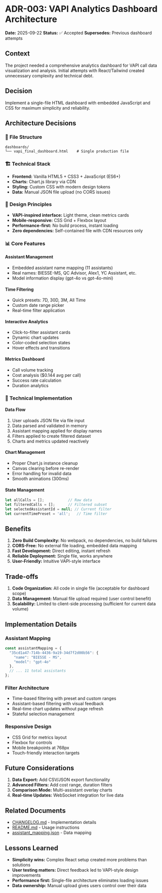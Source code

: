 # ADR-003: VAPI Analytics Dashboard Architecture

**Date:** 2025-09-22
**Status:** ✅ Accepted
**Supersedes:** Previous dashboard attempts

## Context

The project needed a comprehensive analytics dashboard for VAPI call data visualization and analysis. Initial attempts with React/Tailwind created unnecessary complexity and technical debt.

## Decision

Implement a single-file HTML dashboard with embedded JavaScript and CSS for maximum simplicity and reliability.

## Architecture Decisions

### 📁 **File Structure**
```
dashboards/
└── vapi_final_dashboard.html    # Single production file
```

### 🏗️ **Technical Stack**
- **Frontend:** Vanilla HTML5 + CSS3 + JavaScript (ES6+)
- **Charts:** Chart.js library via CDN
- **Styling:** Custom CSS with modern design tokens
- **Data:** Manual JSON file upload (no CORS issues)

### 🎨 **Design Principles**
- **VAPI-inspired interface:** Light theme, clean metrics cards
- **Mobile-responsive:** CSS Grid + Flexbox layout
- **Performance-first:** No build process, instant loading
- **Zero dependencies:** Self-contained file with CDN resources only

### 📊 **Core Features**

#### **Assistant Management**
- Embedded assistant name mapping (11 assistants)
- Real names: BIESSE-MS, QC Advisor, Alex1, YC Assistant, etc.
- Model information display (gpt-4o vs gpt-4o-mini)

#### **Time Filtering**
- Quick presets: 7D, 30D, 3M, All Time
- Custom date range picker
- Real-time filter application

#### **Interactive Analytics**
- Click-to-filter assistant cards
- Dynamic chart updates
- Color-coded selection states
- Hover effects and transitions

#### **Metrics Dashboard**
- Call volume tracking
- Cost analysis ($0.144 avg per call)
- Success rate calculation
- Duration analytics

### 🔧 **Technical Implementation**

#### **Data Flow**
1. User uploads JSON file via file input
2. Data parsed and validated in memory
3. Assistant mapping applied for display names
4. Filters applied to create filtered dataset
5. Charts and metrics updated reactively

#### **Chart Management**
- Proper Chart.js instance cleanup
- Canvas clearing before re-render
- Error handling for invalid data
- Smooth animations (300ms)

#### **State Management**
```javascript
let allCalls = [];           // Raw data
let filteredCalls = [];      // Filtered subset
let selectedAssistantId = null; // Current filter
let currentTimePreset = 'all';   // Time filter
```

## Benefits

1. **Zero Build Complexity:** No webpack, no dependencies, no build failures
2. **CORS-Free:** No external file loading, embedded data mapping
3. **Fast Development:** Direct editing, instant refresh
4. **Reliable Deployment:** Single file, works anywhere
5. **User-Friendly:** Intuitive VAPI-style interface

## Trade-offs

1. **Code Organization:** All code in single file (acceptable for dashboard scope)
2. **Data Management:** Manual file upload required (user control benefit)
3. **Scalability:** Limited to client-side processing (sufficient for current data volume)

## Implementation Details

### **Assistant Mapping**
```javascript
const assistantMapping = {
  "35cd1a47-714b-4436-9a19-34d7f2d00b56": {
    "name": "BIESSE - MS",
    "model": "gpt-4o"
  },
  // ... 11 total assistants
};
```

### **Filter Architecture**
- Time-based filtering with preset and custom ranges
- Assistant-based filtering with visual feedback
- Real-time chart updates without page refresh
- Stateful selection management

### **Responsive Design**
- CSS Grid for metrics layout
- Flexbox for controls
- Mobile breakpoints at 768px
- Touch-friendly interaction targets

## Future Considerations

1. **Data Export:** Add CSV/JSON export functionality
2. **Advanced Filters:** Add cost range, duration filters
3. **Comparison Mode:** Multi-assistant overlay charts
4. **Real-time Updates:** WebSocket integration for live data

## Related Documents

- [CHANGELOG.md](../CHANGELOG.md) - Implementation details
- [README.md](../README.md) - Usage instructions
- [assistant_mapping.json](../data/processed/assistant_mapping.json) - Data mapping

## Lessons Learned

- **Simplicity wins:** Complex React setup created more problems than solutions
- **User testing matters:** Direct feedback led to VAPI-style design improvements
- **Performance first:** Single-file architecture eliminates loading issues
- **Data ownership:** Manual upload gives users control over their data